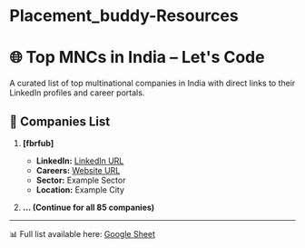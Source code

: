 # Placement_buddy-Resources

# 🌐 Top MNCs in India – Let's Code

A curated list of top multinational companies in India with direct links to their LinkedIn profiles and career portals.

## 🏢 Companies List

1. **[fbrfub]**
   - **LinkedIn:** [LinkedIn URL](#)
   - **Careers:** [Website URL](#)
   - **Sector:** Example Sector
   - **Location:** Example City

2. **... (Continue for all 85 companies)**

---

📊 Full list available here: [Google Sheet](https://docs.google.com/spreadsheets/d/1ajaNmxk9bKHgkV4v25uayDXUoCsGVlONCY4AQun1sy4/edit?usp=sharing)
